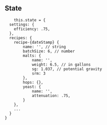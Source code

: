 


## State

		this.state = {
      settings: {
        efficiency: .75,
      },
      recipes: {
        recipe-{dateStamp} {
        	name: '', // string
        	batchSize: 6, // number
	        malts: {
	        	name: '',
	        	weight: 6.5, // in gallons
	        	sg: 1.037, // potential gravity
	        	srm: 3
	        },
	        hops: {},
	        yeast: {
	        	name: '',
	        	attenuation: .75,
	        }
        },
        ...
      }
    }